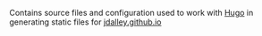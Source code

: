 Contains source files and configuration used to work with [Hugo](https://github.com/gohugoio/hugo) in generating static files for [jdalley.github.io](https://github.com/jdalley/jdalley.github.io)
